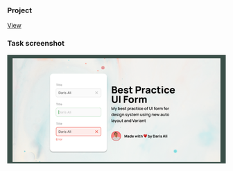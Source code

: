 ### Project

[View](https://st-dev28.github.io/project_11-form/)

### Task screenshot

![Screenshot](Picture3.png)
